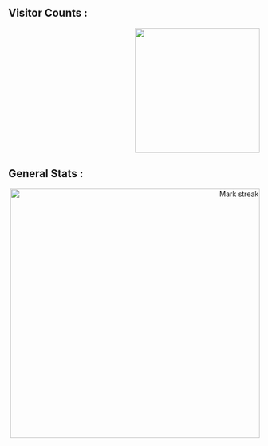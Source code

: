 <!--
Created this with help of lots of template collection of https://github.com/durgeshsamariya/awesome-github-profile-readme-templates, so credit goes to the contributors of the repository!! 
-->

## Visitor Counts :
<p align="right" > 
  <img alighn= "center" src="https://profile-counter.glitch.me/nabilah-h-s/count.svg" color=5b187a width="250"/>  
</p>

## General Stats :

<p align="right">
<img alt="Mark streak" src="https://github-readme-streak-stats.herokuapp.com/?user=nabilah-h-s&theme=algolia" width="500"/>
</p>


<!--
### Hi there 👋
**nabilah-h-s/nabilah-h-s** is a ✨ _special_ ✨ repository because its `README.md` (this file) appears on your GitHub profile.

Here are some ideas to get you started:

- 🔭 I’m currently working on ...
- 🌱 I’m currently learning ...
- 👯 I’m looking to collaborate on ...
- 🤔 I’m looking for help with ...
- 💬 Ask me about ...
- 📫 How to reach me: ...
- 😄 Pronouns: ...
- ⚡ Fun fact: ...
-->
